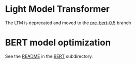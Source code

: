 # Light Model Transformer

The LTM is deprecated and moved to the [pre-bert-0.5](../../tree/pre-bert-0.5) branch

# BERT model optimization

See the [README](BERT/README.md) in the [BERT](BERT) subdirectory.
